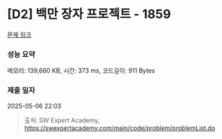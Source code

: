 # [D2] 백만 장자 프로젝트 - 1859 

[문제 링크](https://swexpertacademy.com/main/code/problem/problemDetail.do?contestProbId=AV5LrsUaDxcDFAXc) 

### 성능 요약

메모리: 139,660 KB, 시간: 373 ms, 코드길이: 911 Bytes

### 제출 일자

2025-05-06 22:03



> 출처: SW Expert Academy, https://swexpertacademy.com/main/code/problem/problemList.do